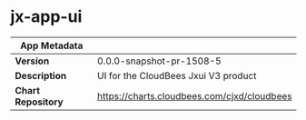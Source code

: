 # jx-app-ui

|App Metadata||
|---|---|
| **Version** | 0.0.0-snapshot-pr-1508-5 |
| **Description** | UI for the CloudBees Jxui V3 product |
| **Chart Repository** | https://charts.cloudbees.com/cjxd/cloudbees |
